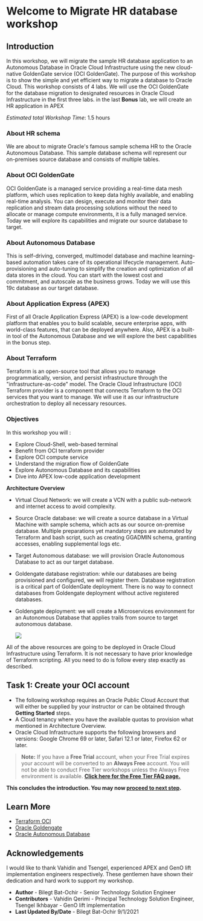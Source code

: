 # Welcome to Migrate HR database workshop

## Introduction

In this workshop, we will migrate the sample HR database application to an Autonomous Database in Oracle Cloud Infrastructure using the new cloud-native GoldenGate service (OCI GoldenGate). The purpose of this workshop is to show the simple and yet efficient way to migrate a database to Oracle Cloud. This workshop consists of 4 labs.  We will use the OCI GoldenGate for the database migration to designated resources in Oracle Cloud Infrastructure in the first three labs. in the last **Bonus** lab, we will create an HR application in APEX

*Estimated total Workshop Time*: 1.5 hours

### About HR schema

We are about to migrate Oracle's famous sample schema HR to the Oracle Autonomous Database. This sample database schema will represent our on-premises source database and consists of multiple tables. 

### About OCI GoldenGate

OCI GoldenGate is a managed service providing a real-time data mesh platform, which uses replication to keep data highly available, and enabling real-time analysis. You can design, execute and monitor their data replication and stream data processing solutions without the need to allocate or manage compute environments, it is a fully managed service. Today we will explore its capabilities and migrate our source database to target.

### About Autonomous Database

This is self-driving, converged, multimodel database and machine learning-based automation takes care of its operational lifecycle management. Auto-provisioning and auto-tuning to simplify the creation and optimization of all data stores in the cloud. You can start with the lowest cost and commitment, and autoscale as the business grows. Today we will use this 19c database as our target database.

### About Application Express (APEX)

First of all Oracle Application Express (APEX) is a low-code development platform that enables you to build scalable, secure enterprise apps, with world-class features, that can be deployed anywhere. Also, APEX is a built-in tool of the Autonomous Database and we will explore the best capabilities in the bonus step.

### About Terraform 

Terraform is an open-source tool that allows you to manage programmatically, version, and persist infrastructure through the "infrastructure-as-code" model.
The Oracle Cloud Infrastructure (OCI) Terraform provider is a component that connects Terraform to the OCI services that you want to manage. We will use it as our infrastructure orchestration to deploy all necessary resources.

### Objectives

In this workshop you will :
* Explore Cloud-Shell, web-based terminal
* Benefit from OCI terraform provider
* Explore OCI compute service
* Understand the migration flow of GoldenGate
* Explore Autonomous Database and its capabilities
* Dive into APEX low-code application development

**Architecture Overview**

- Virtual Cloud Network: we will create a VCN with a public sub-network and internet access to avoid complexity.
- Source Oracle database: we will create a source database in a Virtual Machine with sample schema, which acts as our source on-premise database. Multiple preparations yet mandatory steps are automated by Terraform and bash script, such as creating GGADMIN schema, granting accesses, enabling supplemental logs etc.
- Target Autonomous database: we will provision Oracle Autonomous Database to act as our target database.
- Goldengate database registration: while our databases are being provisioned and configured, we will register them. Database registration is a critical part of GoldenGate deployment. There is no way to connect databases from Goldengate deployment without active registered databases.
- Goldengate deployment: we will create a Microservices environment for an Autonomous Database that applies trails from source to target autonomous database.

	![](/images/architecture.png)

All of the above resources are going to be deployed in Oracle Cloud Infrastructure using Terraform. It is not necessary to have prior knowledge of Terraform scripting. All you need to do is follow every step exactly as described.

## **Task 1**: Create your OCI account

* The following workshop requires an Oracle Public Cloud Account that will either be supplied by your instructor or can be obtained through **Getting Started** steps.
* A Cloud tenancy where you have the available quotas to provision what mentioned in Architecture Overview.
* Oracle Cloud Infrastructure supports the following browsers and versions: Google Chrome 69 or later, Safari 12.1 or later, Firefox 62 or later.

> **Note:** If you have a **Free Trial** account, when your Free Trial expires your account will be converted to an **Always Free** account. You will not be able to conduct Free Tier workshops unless the Always Free environment is available. **[Click here for the Free Tier FAQ page.](https://www.oracle.com/cloud/free/faq.html)**

**This concludes the introduction. You may now [proceed to next step](#next).**

## Learn More

* [Terraform OCI](https://docs.oracle.com/en-us/iaas/Content/API/SDKDocs/terraform.htm)
* [Oracle Goldengate](https://docs.oracle.com/en/middleware/goldengate/core/19.1/oggmp/using-oracle-goldengate-microservices-oracle-cloud-marketplace.html)
* [Oracle Autonomous Database](https://docs.oracle.com/solutions/?q=autonomous&cType=reference-architectures&sort=date-desc&lang=en)

## Acknowledgements

I would like to thank Vahidin and Tsengel, experienced APEX and GenO lift implementation engineers respectively. These gentlemen have shown their dedication and hard work to support my workshop.

* **Author** - Bilegt Bat-Ochir - Senior Technology Solution Engineer
* **Contributors** - Vahidin Qerimi - Principal Technology Solution Engineer, Tsengel Ikhbayar - GenO lift implementation
* **Last Updated By/Date** - Bilegt Bat-Ochir 9/1/2021